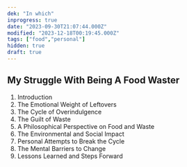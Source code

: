 ```yaml
---
dek: "In which"
inprogress: true
date: "2023-09-30T21:07:44.000Z"
modified: "2023-12-18T00:19:45.000Z"
tags: ["food","personal"]
hidden: true
draft: true
---
```

## My Struggle With Being A Food Waster

1. Introduction
2. The Emotional Weight of Leftovers
3. The Cycle of Overindulgence
4. The Guilt of Waste
5. A Philosophical Perspective on Food and Waste
6. The Environmental and Social Impact
7. Personal Attempts to Break the Cycle
8. The Mental Barriers to Change
9. Lessons Learned and Steps Forward

